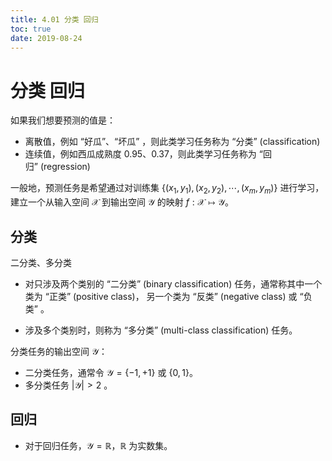 ```yaml
---
title: 4.01 分类 回归
toc: true
date: 2019-08-24
---
```



# 分类 回归

如果我们想要预测的值是：

- 离散值，例如 “好瓜”、“坏瓜” ，则此类学习任务称为 “分类” (classification)
- 连续值，例如西瓜成熟度 0.95、0.37，则此类学习任务称为 “回归” (regression)


一般地，预测任务是希望通过对训练集 $\{(x_1,y_1),(x_2,y_2),\cdots ,(x_m,y_m)\}$ 进行学习，建立一个从输入空间 $\mathcal{X}$ 到输出空间 $\mathcal{Y}$ 的映射 $f:\mathcal{X}\mapsto \mathcal{Y}$。

## 分类

二分类、多分类

- 对只涉及两个类别的 “二分类” (binary classification) 任务，通常称其中一个类为 “正类” (positive class)， 另一个类为 “反类” (negative class) 或 “负类” 。

- 涉及多个类别时，则称为 “多分类” (multi-class classification) 任务。

分类任务的输出空间 $\mathcal{Y}$：

- 二分类任务，通常令 $\mathcal{Y}=\{-1,+1\}$ 或 $\{0,1\}$。
- 多分类任务 $|\mathcal{Y}|>2$ 。



## 回归


- 对于回归任务，$\mathcal{Y}=\mathbb{R}$，$\mathbb{R}$ 为实数集。

